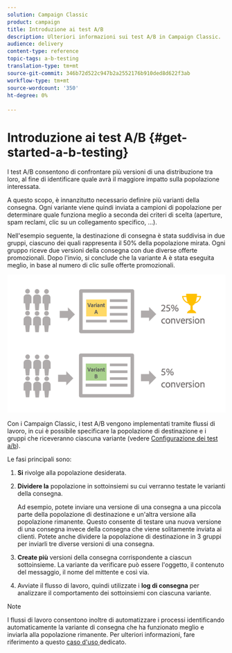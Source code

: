```yaml
---
solution: Campaign Classic
product: campaign
title: Introduzione ai test A/B
description: Ulteriori informazioni sui test A/B in Campaign Classic.
audience: delivery
content-type: reference
topic-tags: a-b-testing
translation-type: tm+mt
source-git-commit: 346b72d522c947b2a2552176b910ded8d622f3ab
workflow-type: tm+mt
source-wordcount: '350'
ht-degree: 0%

---
```



# Introduzione ai test A/B {#get-started-a-b-testing}

I test A/B consentono di confrontare più versioni di una distribuzione tra loro, al fine di identificare quale avrà il maggiore impatto sulla popolazione interessata.

A questo scopo, è innanzitutto necessario definire più varianti della consegna. Ogni variante viene quindi inviata a campioni di popolazione per determinare quale funziona meglio a seconda dei criteri di scelta (aperture, spam reclami, clic su un collegamento specifico, ...).

Nell&#39;esempio seguente, la destinazione di consegna è stata suddivisa in due gruppi, ciascuno dei quali rappresenta il 50% della popolazione mirata. Ogni gruppo riceve due versioni della consegna con due diverse offerte promozionali. Dopo l&#39;invio, si conclude che la variante A è stata eseguita meglio, in base al numero di clic sulle offerte promozionali.

![](assets/a-b-testing-schema.png)

Con i Campaign Classic, i test A/B vengono implementati tramite flussi di lavoro, in cui è possibile specificare la popolazione di destinazione e i gruppi che riceveranno ciascuna variante (vedere [Configurazione dei test a/b](../../delivery/using/configuring-a-b-testing.md)).

Le fasi principali sono:

1. **Si** rivolge alla popolazione desiderata.
1. **Dividere la** popolazione in sottoinsiemi su cui verranno testate le varianti della consegna.

   Ad esempio, potete inviare una versione di una consegna a una piccola parte della popolazione di destinazione e un&#39;altra versione alla popolazione rimanente. Questo consente di testare una nuova versione di una consegna invece della consegna che viene solitamente inviata ai clienti. Potete anche dividere la popolazione di destinazione in 3 gruppi per inviarli tre diverse versioni di una consegna.

1. **Create più** versioni della consegna corrispondente a ciascun sottoinsieme. La variante da verificare può essere l&#39;oggetto, il contenuto del messaggio, il nome del mittente e così via.
1. Avviate il flusso di lavoro, quindi utilizzate i **log di consegna** per analizzare il comportamento dei sottoinsiemi con ciascuna variante.

>[!NOTE]
>
>I flussi di lavoro consentono inoltre di automatizzare i processi identificando automaticamente la variante di consegna che ha funzionato meglio e inviarla alla popolazione rimanente. Per ulteriori informazioni, fare riferimento a questo [caso d&#39;uso ](../../delivery/using/a-b-testing-use-case.md) dedicato.
